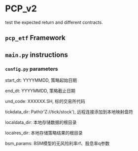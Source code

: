 # PCP_v2
 test the expected return and different contracts.

## `pcp_etf` Framework

## `main.py` instructions

### `config.py` parameters
start_dt: YYYYMMDD, 策略起始日期

end_dt: YYYYMMDD, 策略截止日期

und_code: XXXXXX.SH, 标的交易所代码

tickdata_dir: Path(r'Z://tick/stock'), 远程连接添加到本地映射盘符

localdata_dir: 本地存储数据的根目录

localres_dir: 本地存储策略结果的根目录

bsm_params: BSM模型的无风险利率rf、股息率q参数
